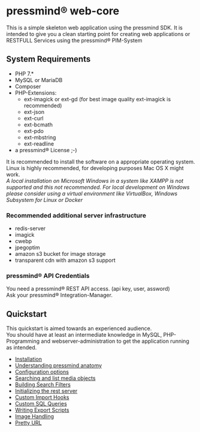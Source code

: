 # pressmind® web-core

This is a simple skeleton web application using the pressmind SDK. It is intended to give you a clean starting point for creating web applications or RESTFULL Services using the pressmind® PIM-System

##  System Requirements
* PHP 7.*
* MySQL or MariaDB
* Composer
* PHP-Extensions:
    * ext-imagick or ext-gd (for best image quality ext-imagick is recommended)
    * ext-json
    * ext-curl
    * ext-bcmath
    * ext-pdo
    * ext-mbstring
    * ext-readline
* a pressmind® License ;-)

It is recommended to install the software on a appropriate operating system. 
Linux is highly recommended, for developing purposes Mac OS X might work.  
*A local installation on Microsoft Windows in a system like XAMPP is not supported and this not recommended. 
For local development on Windows please consider using a virtual environment like VirtualBox, Windows Subsystem for Linux or Docker*


### Recommended additional server infrastructure
* redis-server
* imagick
* cwebp
* jpegoptim
* amazon s3 bucket for image storage
* transparent cdn with amazon s3 support


### pressmind® API Credentials
You need a pressmind® REST API access. (api key, user, assword)  
Ask your pressmind® Integration-Manager.

## Quickstart

This quickstart is aimed towards an experienced audience.  
You should have at least an intermediate knowledge in MySQL, PHP-Programming and webserver-administration to get the application running as intended.

* [Installation](quickstart/installation.md)
* [Understanding pressmind anatomy](quickstart/wtf_pressmind.md)
* [Configuration options](quickstart/config.md)
* [Searching and list media objects](quickstart/search.md)
* [Building Search Filters](quickstart/search_filter.md)
* [Initializing the rest server](quickstart/rest_server_initialize.md)
* [Custom Import Hooks](quickstart/custom_import_hooks.md)
* [Custom SQL Queries](quickstart/custom_sql_queries.md)
* [Writing Export Scripts](quickstart/writing_export_scripts.md)
* [Image Handling](quickstart/image_handling.md)
* [Pretty URL](quickstart/pretty_url.md)
